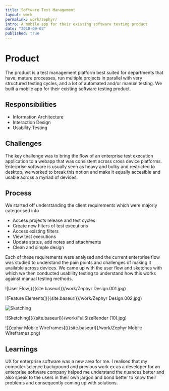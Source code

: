 ```yaml
---
title: Software Test Management
layout: work
permalink: work/zephyr/
intro: A mobile app for their existing software testing product
date: "2010-09-03"
published: true
---
```



# Product

The product is a test management platform best suited for departments that have; mature processes, run multiple projects in parallel with very structured testing cycles, and a lot of automated and/or manual testing. We built a mobile app for their existing software testing product.

## Responsibilities

- Information Architecture
- Interaction Design
- Usability Testing


## Challenges

The key challenge was to bring the flow of an enterprise test execution application to a webapp that was consistent across cross device platforms. Enterprise software is usually seen as heavy and bulky and restricted to desktop, we worked to break this notion and make it equally accesible and usable across a myriad of devices.

## Process

We started off understanding the client requirements which were majorly categorised into

- Access projects release and test cycles
- Create new filters of test executions
- Access existing filters
- View test executions
- Update status, add notes and attachments
- Clean and simple design

Each of these requirements were analysed and the current enterprise flow was studied to understand the pain points and challenges of making it available across devices. We came up with the user flow and sketches with which we then conducted usability testing to understand how this works against manual testing methods.  

![User Flow]({{site.baseurl}}/work/Zephyr Design.001.jpg)


![Feature Elements]({{site.baseurl}}/work/Zephyr Design.002.jpg)


![Sketching]({{site.baseurl}}/work/Zephyr.jpg)


![Sketching]({{site.baseurl}}/work/FullSizeRender (10).jpg)


![Zephyr Mobile Wireframes]({{site.baseurl}}/work/Zephyr Mobile Wireframes.png)



## Learnings

UX for enterprise software was a new area for me. I realised that my computer science background and previous work ex as a developer for an enterprise software company helped me understand the nuances better and also speak to the users in their own jargon and bond better to know their problems and consequently coming up with solutions.
